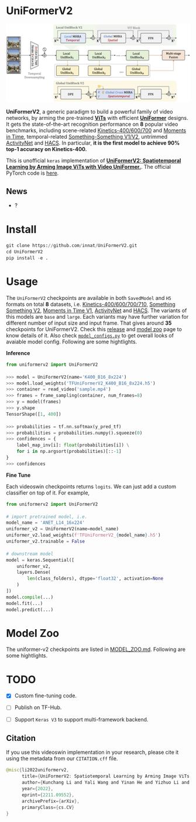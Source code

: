 # UniFormerV2


![](assets/framework.png)


**UniFormerV2**, a generic paradigm to build a powerful family of video networks, by arming the pre-trained [**ViTs**](https://github.com/google-research/vision_transformer) with efficient [**UniFormer**](https://github.com/Sense-X/UniFormer) designs. It gets the state-of-the-art recognition performance on **8** popular video benchmarks, including scene-related [Kinetics-400/600/700](https://www.deepmind.com/open-source/kinetics) and [Moments in Time](http://moments.csail.mit.edu/), temporal-related [Something-Something V1/V2](https://developer.qualcomm.com/software/ai-datasets/something-something), untrimmed [ActivityNet](http://activity-net.org/) and [HACS](http://hacs.csail.mit.edu/). In particular, **it is the first model to achieve 90% top-1 accuracy on Kinetics-400.**

This is unofficial `keras` implementation of [**UniFormerV2: Spatiotemporal Learning by Arming Image ViTs with Video UniFormer.**](https://arxiv.org/abs/2211.09552). The official PyTorch code is [here](https://github.com/OpenGVLab/UniFormerV2).



## News

- ?


# Install

```python
git clone https://github.com/innat/UniFormerV2.git
cd UniFormerV2
pip install -e . 
```

# Usage

The `UniFormerV2` checkpoints are available in both `SavedModel` and `H5` formats on total **8** datasets, i.e. [Kinetics-400/600/700/710](https://www.deepmind.com/open-source/kinetics), [Something Something V2](https://developer.qualcomm.com/software/ai-datasets/something-something), [Moments in Time V1](http://moments.csail.mit.edu/), [ActivityNet](http://activity-net.org/) and [HACS](http://hacs.csail.mit.edu/). The variants of this models are `base` and `large`. Each variants may have further variation for different number of input size and input frame. That gives around **35** checkpoints for UniFormerV2. Check this [release](https://github.com/innat/UniFormerV2/releases/tag/v1.0) and [model zoo](MODEL_ZOO.md) page to know details of it. Also check [`model_configs.py`](./model_configs.py) to get overall looks of avaiable model config. Following are some hightlights.

**Inference**

```python
from uniformerv2 import UniFormerV2

>>> model = UniFormerV2(name='K400_B16_8x224')
>>> model.load_weights('TFUniFormerV2_K400_B16_8x224.h5')
>>> container = read_video('sample.mp4')
>>> frames = frame_sampling(container, num_frames=8)
>>> y = model(frames)
>>> y.shape
TensorShape([1, 400])

>>> probabilities = tf.nn.softmax(y_pred_tf)
>>> probabilities = probabilities.numpy().squeeze(0)
>>> confidences = {
    label_map_inv[i]: float(probabilities[i]) \
    for i in np.argsort(probabilities)[::-1]
}
>>> confidences
```

**Fine Tune**

Each videoswin checkpoints returns `logits`. We can just add a custom classifier on top of it. For example,

```python
from uniformerv2 import UniFormerV2

# import pretrained model, i.e.
model_name = 'ANET_L14_16x224'
uniformer_v2 = UniFormerV2(name=model_name)
uniformer_v2.load_weights(f'TFUniFormerV2_{model_name}.h5')
uniformer_v2.trainable = False

# downstream model
model = keras.Sequential([
    uniformer_v2,
    layers.Dense(
        len(class_folders), dtype='float32', activation=None
    )
])
model.compile(...)
model.fit(...)
model.predict(...)

```

# Model Zoo

The uniformer-v2 checkpoints are listed in [MODEL_ZOO.md](MODEL_ZOO.md). Following are some hightlights.



# TODO
- [x] Custom fine-tuning code.
- [ ] Publish on TF-Hub.
- [ ] Support `Keras V3` to support multi-framework backend.


##  Citation

If you use this videoswin implementation in your research, please cite it using the metadata from our `CITATION.cff` file.

```swift
@misc{li2022uniformerv2,
      title={UniFormerV2: Spatiotemporal Learning by Arming Image ViTs with Video UniFormer}, 
      author={Kunchang Li and Yali Wang and Yinan He and Yizhuo Li and Yi Wang and Limin Wang and Yu Qiao},
      year={2022},
      eprint={2211.09552},
      archivePrefix={arXiv},
      primaryClass={cs.CV}
}
```